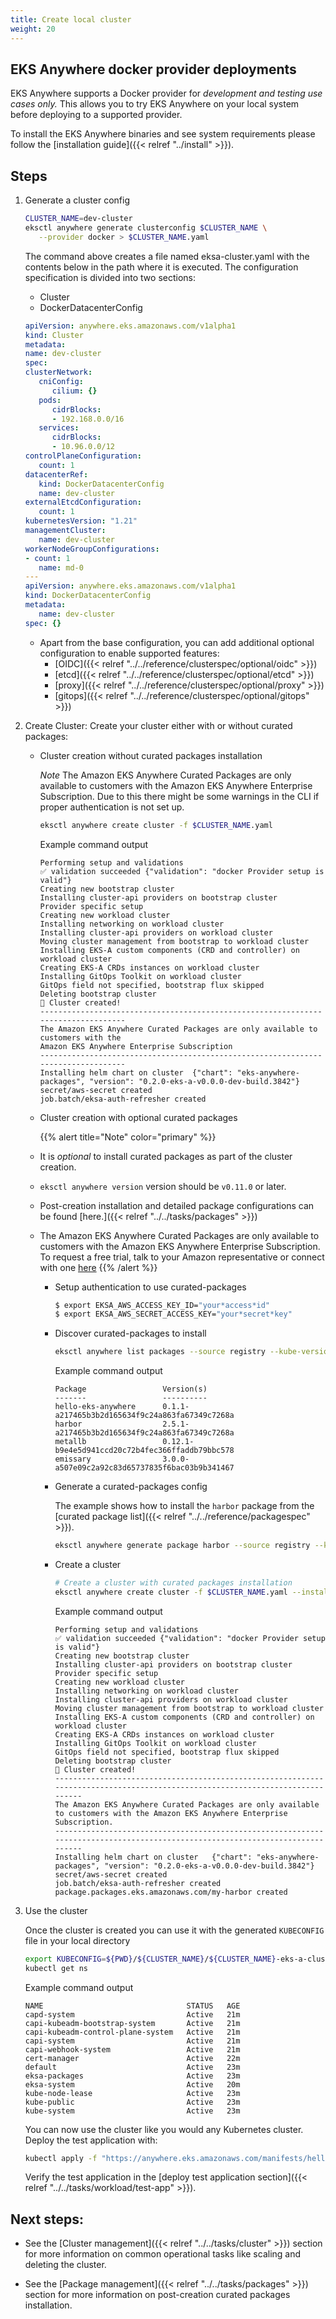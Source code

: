 ```yaml
---
title: Create local cluster
weight: 20
---
```


## EKS Anywhere docker provider deployments

EKS Anywhere supports a Docker provider for *development and testing use cases only.* 
This allows you to try EKS Anywhere on your local system before deploying to a supported provider.

To install the EKS Anywhere binaries and see system requirements please follow the [installation guide]({{< relref "../install" >}}).

## Steps

<!-- this content needs to be indented so the numbers are automatically incremented -->
1. Generate a cluster config
   ```bash
   CLUSTER_NAME=dev-cluster
   eksctl anywhere generate clusterconfig $CLUSTER_NAME \
      --provider docker > $CLUSTER_NAME.yaml
   ```

   The command above creates a file named eksa-cluster.yaml with the contents below in the path where it is executed.
   The configuration specification is divided into two sections:

   * Cluster
   * DockerDatacenterConfig

   ```yaml
   apiVersion: anywhere.eks.amazonaws.com/v1alpha1
   kind: Cluster
   metadata:
   name: dev-cluster
   spec:
   clusterNetwork:
      cniConfig:
         cilium: {}
      pods:
         cidrBlocks:
         - 192.168.0.0/16
      services:
         cidrBlocks:
         - 10.96.0.0/12
   controlPlaneConfiguration:
      count: 1
   datacenterRef:
      kind: DockerDatacenterConfig
      name: dev-cluster
   externalEtcdConfiguration:
      count: 1
   kubernetesVersion: "1.21"
   managementCluster:
      name: dev-cluster
   workerNodeGroupConfigurations:
   - count: 1
      name: md-0
   ---
   apiVersion: anywhere.eks.amazonaws.com/v1alpha1
   kind: DockerDatacenterConfig
   metadata:
      name: dev-cluster
   spec: {}
   ```

   * Apart from the base configuration, you can add additional optional configuration to enable supported features:
      * [OIDC]({{< relref "../../reference/clusterspec/optional/oidc" >}})
      * [etcd]({{< relref "../../reference/clusterspec/optional/etcd" >}})
      * [proxy]({{< relref "../../reference/clusterspec/optional/proxy" >}})
      * [gitops]({{< relref "../../reference/clusterspec/optional/gitops" >}})

2. Create Cluster: Create your cluster either with or without curated packages:

   - Cluster creation without curated packages installation
     
      *Note* The Amazon EKS Anywhere Curated Packages are only available to customers with the Amazon EKS Anywhere Enterprise Subscription. Due to this there might be some warnings in the CLI if proper authentication is not set up. 
      ```bash
      eksctl anywhere create cluster -f $CLUSTER_NAME.yaml
      ```
      Example command output
      ```
      Performing setup and validations
      ✅ validation succeeded {"validation": "docker Provider setup is valid"}
      Creating new bootstrap cluster
      Installing cluster-api providers on bootstrap cluster
      Provider specific setup
      Creating new workload cluster
      Installing networking on workload cluster
      Installing cluster-api providers on workload cluster
      Moving cluster management from bootstrap to workload cluster
      Installing EKS-A custom components (CRD and controller) on workload cluster
      Creating EKS-A CRDs instances on workload cluster
      Installing GitOps Toolkit on workload cluster
      GitOps field not specified, bootstrap flux skipped
      Deleting bootstrap cluster
      🎉 Cluster created!
      ----------------------------------------------------------------------------------
      The Amazon EKS Anywhere Curated Packages are only available to customers with the
      Amazon EKS Anywhere Enterprise Subscription
      ----------------------------------------------------------------------------------
      Installing helm chart on cluster	{"chart": "eks-anywhere-packages", "version": "0.2.0-eks-a-v0.0.0-dev-build.3842"}
      secret/aws-secret created
      job.batch/eksa-auth-refresher created
      ```
   - Cluster creation with optional curated packages

     {{% alert title="Note" color="primary" %}}
   * It is *optional* to install curated packages as part of the cluster creation.
   * `eksctl anywhere version` version should be `v0.11.0` or later.
   * Post-creation installation and detailed package configurations can be found [here.]({{< relref "../../tasks/packages" >}})
   * The Amazon EKS Anywhere Curated Packages are only available to customers with the Amazon EKS Anywhere Enterprise Subscription. To request a free trial, talk to your Amazon representative or connect with one [here](https://aws.amazon.com/contact-us/sales-support-eks/)
     {{% /alert %}}

      * Setup authentication to use curated-packages
         ```bash
         $ export EKSA_AWS_ACCESS_KEY_ID="your*access*id"
         $ export EKSA_AWS_SECRET_ACCESS_KEY="your*secret*key"  
         ```
     
      * Discover curated-packages to install
         ```bash
         eksctl anywhere list packages --source registry --kube-version 1.23
         ```
         Example command output
         ```                 
         Package                 Version(s)                                       
         -------                 ----------                                       
         hello-eks-anywhere      0.1.1-a217465b3b2d165634f9c24a863fa67349c7268a   
         harbor                  2.5.1-a217465b3b2d165634f9c24a863fa67349c7268a   
         metallb                 0.12.1-b9e4e5d941ccd20c72b4fec366ffaddb79bbc578  
         emissary                3.0.0-a507e09c2a92c83d65737835f6bac03b9b341467
         ```
        
      * Generate a curated-packages config

         The example shows how to install the `harbor` package from the [curated package list]({{< relref "../../reference/packagespec" >}}).
         ```bash
         eksctl anywhere generate package harbor --source registry --kube-version 1.23 > packages.yaml
         ```

      * Create a cluster

         ```bash
         # Create a cluster with curated packages installation
         eksctl anywhere create cluster -f $CLUSTER_NAME.yaml --install-packages packages.yaml
         ```
         Example command output
         ```
         Performing setup and validations
         ✅ validation succeeded {"validation": "docker Provider setup is valid"}
         Creating new bootstrap cluster
         Installing cluster-api providers on bootstrap cluster
         Provider specific setup
         Creating new workload cluster
         Installing networking on workload cluster
         Installing cluster-api providers on workload cluster
         Moving cluster management from bootstrap to workload cluster
         Installing EKS-A custom components (CRD and controller) on workload cluster
         Creating EKS-A CRDs instances on workload cluster
         Installing GitOps Toolkit on workload cluster
         GitOps field not specified, bootstrap flux skipped
         Deleting bootstrap cluster
         🎉 Cluster created!
         ------------------------------------------------------------------------------------------------------------------------------
         The Amazon EKS Anywhere Curated Packages are only available to customers with the Amazon EKS Anywhere Enterprise Subscription.
         ------------------------------------------------------------------------------------------------------------------------------
         Installing helm chart on cluster	{"chart": "eks-anywhere-packages", "version": "0.2.0-eks-a-v0.0.0-dev-build.3842"}
         secret/aws-secret created
         job.batch/eksa-auth-refresher created
         package.packages.eks.amazonaws.com/my-harbor created
         ```

3. Use the cluster

   Once the cluster is created you can use it with the generated `KUBECONFIG` file in your local directory

   ```bash
   export KUBECONFIG=${PWD}/${CLUSTER_NAME}/${CLUSTER_NAME}-eks-a-cluster.kubeconfig
   kubectl get ns
   ```
   Example command output
   ```
   NAME                                STATUS   AGE
   capd-system                         Active   21m
   capi-kubeadm-bootstrap-system       Active   21m
   capi-kubeadm-control-plane-system   Active   21m
   capi-system                         Active   21m
   capi-webhook-system                 Active   21m
   cert-manager                        Active   22m
   default                             Active   23m
   eksa-packages                       Active   23m
   eksa-system                         Active   20m
   kube-node-lease                     Active   23m
   kube-public                         Active   23m
   kube-system                         Active   23m
   ```

   You can now use the cluster like you would any Kubernetes cluster.
   Deploy the test application with:

   ```bash
   kubectl apply -f "https://anywhere.eks.amazonaws.com/manifests/hello-eks-a.yaml"
   ```

   Verify the test application in the [deploy test application section]({{< relref "../../tasks/workload/test-app" >}}).

## Next steps:
* See the [Cluster management]({{< relref "../../tasks/cluster" >}}) section for more information on common operational tasks like scaling and deleting the cluster.

* See the [Package management]({{< relref "../../tasks/packages" >}}) section for more information on post-creation curated packages installation.
